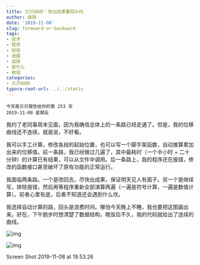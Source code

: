 ```yaml
---
title: 贝贝60秒：快出结果要回头吗
author: 曲政
date: '2019-11-08'
slug: foreward-or-backward
tags:
- 技术
- 程序
- 经验
- 进展
- 选择
- 是什么
- 微信
categories:
- 贝贝60秒
typora-root-url: ../../static
---
```


```
今天是贝贝报告给你的第 253 天
2019-11-08 星期五
```

我约了老同事周末见面，因为我确信总体上的一条路已经走通了。但是，我的位移曲线还不连续，就是说，不好看。

我可以手工计算，修改各段的起始位置，也可以写一个脚手架函数，自动推算累加出来的位移值。前一条路，我已经做过几遍了，其中最耗时（一个半小时 + 二十分钟）的计算已有结果，可以从文件中调用。后一条路上，我的程序还在报错，修改的函数接口甚至破坏了原有功能的正常运行。

我面临两条路。一个是改回去，尽快出成果，保证明天见人有面子。另一个是继续写，排除报错，然后再等程序重新全部演算两遍（一遍是符号计算，一遍是数值计算）。前者心里有底，后者不知道还会遇到什么坎。

我选择自动计算的路，回头是浪费时间。哪怕今天晚上不睡，我也要把这图画出来。好在，下午跑步时想清楚了数据结构，晚饭后不久，我的代码就给出了连续的曲线。

![img](/images/2019-11-08-%E8%B4%9D%E8%B4%9D60%E7%A7%92%EF%BC%9A%E5%BF%AB%E5%87%BA%E7%BB%93%E6%9E%9C%E8%A6%81%E5%9B%9E%E5%A4%B4%E5%90%97/640-20200406141316688.jpeg)

![img](/images/2019-11-08-%E8%B4%9D%E8%B4%9D60%E7%A7%92%EF%BC%9A%E5%BF%AB%E5%87%BA%E7%BB%93%E6%9E%9C%E8%A6%81%E5%9B%9E%E5%A4%B4%E5%90%97/640-20200406141317263.jpeg)

Screen Shot 2019-11-08 at 19.53.26
